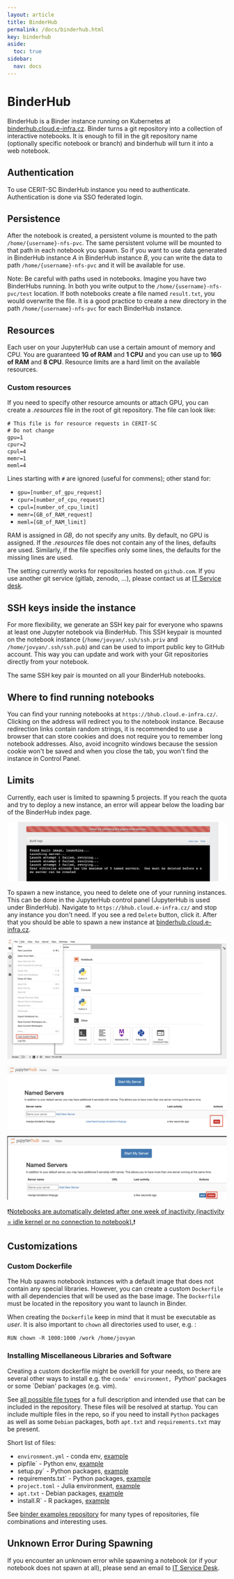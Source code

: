 ```yaml
---
layout: article
title: BinderHub
permalink: /docs/binderhub.html
key: binderhub
aside:
  toc: true
sidebar:
  nav: docs
---
```

# BinderHub

BinderHub is a Binder instance running on Kubernetes at [binderhub.cloud.e-infra.cz](https://binderhub.cloud.e-infra.cz/). Binder turns a git repository into a collection of interactive notebooks. It is enough to fill in the git repository name (optionally specific notebook or branch) and binderhub will turn it into a web notebook.

## Authentication
To use CERIT-SC BinderHub instance you need to authenticate. Authentication is done via SSO federated login.

## Persistence
After the notebook is created, a persistent volume is mounted to the path `/home/{username}-nfs-pvc`. The same persistent volume will be mounted to that path in each notebook you spawn. So if you want to use data generated in BinderHub instance *A* in BinderHub instance *B*, you can write the data to path `/home/{username}-nfs-pvc` and it will be available for use.

Note: Be careful with paths used in notebooks. Imagine you have two BinderHubs running. In both you write output to the `/home/{username}-nfs-pvc/test` location. If both notebooks create a file named `result.txt`, you would overwrite the file. It is a good practice to create a new directory in the path `/home/{username}-nfs-pvc` for each BinderHub instance.

## Resources
Each user on your JupyterHub can use a certain amount of memory and CPU. You are guaranteed **1G of RAM** and **1 CPU** and you can use up to **16G of RAM** and **8 CPU**. Resource limits are a hard limit on the available resources.

### Custom resources
If you need to specify other resource amounts or attach GPU, you can create a *.resources* file in the root of git repository. The file can look like:
```
# This file is for resource requests in CERIT-SC
# Do not change
gpu=1
cpur=2
cpul=4
memr=1
meml=4
```

Lines starting with `#` are ignored (useful for commens); other stand for:
- `gpu=[number_of_gpu_request]`
- `cpur=[number_of_cpu_request]`
- `cpul=[number_of_cpu_limit]`
- `memr=[GB_of_RAM_request]`
- `meml=[GB_of_RAM_limit]`

RAM is assigned in *GB*, do not specify any units. By default, no GPU is assigned. If the *.resources* file does not contain any of the lines, defaults are used. Similarly, if the file specifies only some lines, the defaults for the missing lines are used.

The setting currently works for repositories hosted on `github.com`. If you use another git service (gitlab, zenodo, ...), please contact us at <a href="mailto:k8s@ics.muni.cz">IT Service desk</a>.


## SSH keys inside the instance
For more flexibility, we generate an SSH key pair for everyone who spawns at least one Jupyter notebook via BinderHub. This SSH keypair is mounted on the notebook instance (`/home/jovyan/.ssh/ssh.priv` and `/home/jovyan/.ssh/ssh.pub`) and can be used to import public key to GitHub account. This way you can update and work with your Git repositories directly from your notebook.

The same SSH key pair is mounted on all your BinderHub notebooks.

## Where to find running notebooks
You can find your running notebooks at `https://bhub.cloud.e-infra.cz/`. Clicking on the address will redirect you to the notebook instance. Because redirection links contain random strings, it is recommended to use a browser that can store cookies and does not require you to remember long notebook addresses. Also, avoid incognito windows because the session cookie won't be saved and when you close the tab, you won't find the instance in Control Panel.

## Limits
Currently, each user is limited to spawning 5 projects. If you reach the quota and try to deploy a new instance, an error will appear below the loading bar of the BinderHub index page.

![projects_limit](binderhub-images/limit.png)

To spawn a new instance, you need to delete one of your running instances.  This can be done in the JupyterHub control panel (JupyterHub is used under BinderHub). Navigate to `https://bhub.cloud.e-infra.cz/` and stop any instance you don't need. If you see a red `Delete` button, click it. After that you should be able to spawn a new instance at [binderhub.cloud.e-infra.cz](https://binderhub.cloud.e-infra.cz/).

![projects_panel](binderhub-images/hubpanel.png)

![projects_stop](binderhub-images/stop.png)

![projects_delete](binderhub-images/delete.png)

❗️<ins>Notebooks are automatically deleted after one week of inactivity (inactivity = idle kernel or no connection to notebook).</ins>❗️

## Customizations
### Custom Dockerfile
The Hub spawns notebook instances with a default image that does not contain any special libraries. However, you can create a custom `Dockerfile` with all dependencies that will be used as the base image. The `Dockerfile` must be located in the repository you want to launch in Binder.

When creating the `Dockerfile` keep in mind that it must be executable as *user*. It is also important to `chown` all directories used to user, e.g. :
```
RUN chown -R 1000:1000 /work /home/jovyan
```

### Installing Miscellaneous Libraries and Software
Creating a custom dockerfile might be overkill for your needs, so there are several other ways to install e.g. the `conda' environment, `Python' packages or some `Debian' packages (e.g. vim).

See [all possible file types](https://repo2docker.readthedocs.io/en/latest/config_files.html) for a full description and intended use that can be included in the repository. These files will be resolved at startup. You can include multiple files in the repo, so if you need to install `Python` packages as well as some `Debian` packages, both `apt.txt` and `requirements.txt` may be present.

Short list of files:
- `environment.yml` - conda env, [example](https://github.com/binder-examples/python-conda_pip/tree/3b7126f39253f92bb13ce7ea155fd8a121082afe)
- pipfile` - Python env, [example](https://github.com/binder-examples/pipfile)
- setup.py` - Python packages, [example](https://github.com/binder-examples/setup.py)
- requirements.txt` - Python packages, [example](https://github.com/binder-examples/requirements)
- `project.toml` - Julia environment, [example](https://github.com/binder-examples/demo-julia)
- `apt.txt` - Debian packages, [example](https://github.com/binder-examples/apt_install)
- install.R` - R packages, [example](https://github.com/binder-examples/r)

See [binder examples repository](https://github.com/orgs/binder-examples/repositories?page=1&type=all) for many types of repositories, file combinations and interesting uses.

## Unknown Error During Spawning
If you encounter an unknown error while spawning a notebook (or if your notebook does not spawn at all), please send an email to <a href="mailto:k8s@ics.muni.cz">IT Service Desk</a>.
